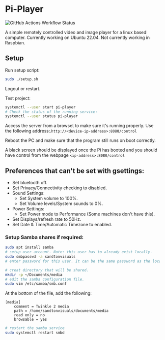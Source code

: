 # Pi-Player

![GitHub Actions Workflow Status](https://img.shields.io/github/actions/workflow/status/17xande/pi-player/go.yml)

A simple remotely controlled video and image player for a linux based computer. Currently working on Ubuntu 22.04. Not currently working in Raspbian.

## Setup
Run setup script:
```bash
sudo ./setup.sh
```

Logout or restart.

Test project:
```bash
systemctl --user start pi-player
# Check the status of the running service:
systemctl --user status pi-player
```

Access the server from a browset to make sure it's running properly. Use the following address:.`http://<device-ip-address>:8080/control`

Reboot the PC and make sure that the program still runs on boot correctly.

A black screen should be displayed once the Pi has booted and you should have control from the webpage `<ip-address>:8080/control`

## Preferences that can't be set with gsettings:
- Set bluetooth off.
- Set Privacy/Connectivity checking to disabled.
- Sound Settings:
  - Set System volume to 100%.
  - Set Volume levels/System sounds to 0%.
- Power Settings:
  - Set Power mode to Performance (Some machines don't have this).
- Set Displays/refresh rate to 50Hz.
- Set Date & Time/Automatic Timezone to enabled.

### Setup Samba shares if required:
```bash
sudo apt install samba
# setup user account. Note: this user has to already exist locally.
sudo smbpasswd -a sandtonvisuals
# enter password for this user. It can be the same password as the local user.

# creat directory that will be shared.
mkdir -p ~/Documents/media
# edit the samba configuration file.
sudo vim /etc/samba/smb.conf
```

At the bottom of the file, add the following:
```samba
[media]
    comment = Twinkle 2 media
    path = /home/sandtonvisuals/documents/media
    read only = no
    browsable = yes
```
```bash
# restart the samba service
sudo systemctl restart smbd
```

